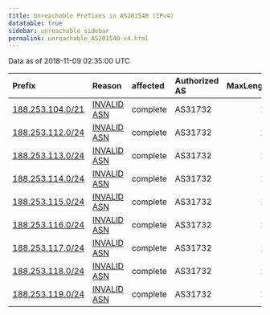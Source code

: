 ```yaml
---
title: Unreachable Prefixes in AS201540 (IPv4)
datatable: true
sidebar: unreachable_sidebar
permalink: unreachable_AS201540-v4.html
---
```


Data as of 2018-11-09 02:35:00 UTC


<div class="datatable-begin"></div>

| Prefix                                                     | Reason                                                                                                   | affected   | Authorized AS   |   MaxLength | Anchor                                         |   unreachable /24s |
|:-----------------------------------------------------------|:---------------------------------------------------------------------------------------------------------|:-----------|:----------------|------------:|:-----------------------------------------------|-------------------:|
| [188.253.104.0/21](https://stat.ripe.net/188.253.104.0/21) | [INVALID ASN](https://rpki-validator.ripe.net/announcement-preview?asn=AS201540&prefix=188.253.104.0/21) | complete   | AS31732         |          19 | [RIPE](unreachable_RIPE_NCC_RPKI_Root-v4.html) |                  8 |
| [188.253.112.0/24](https://stat.ripe.net/188.253.112.0/24) | [INVALID ASN](https://rpki-validator.ripe.net/announcement-preview?asn=AS201540&prefix=188.253.112.0/24) | complete   | AS31732         |          19 | [RIPE](unreachable_RIPE_NCC_RPKI_Root-v4.html) |                  1 |
| [188.253.113.0/24](https://stat.ripe.net/188.253.113.0/24) | [INVALID ASN](https://rpki-validator.ripe.net/announcement-preview?asn=AS201540&prefix=188.253.113.0/24) | complete   | AS31732         |          19 | [RIPE](unreachable_RIPE_NCC_RPKI_Root-v4.html) |                  1 |
| [188.253.114.0/24](https://stat.ripe.net/188.253.114.0/24) | [INVALID ASN](https://rpki-validator.ripe.net/announcement-preview?asn=AS201540&prefix=188.253.114.0/24) | complete   | AS31732         |          19 | [RIPE](unreachable_RIPE_NCC_RPKI_Root-v4.html) |                  1 |
| [188.253.115.0/24](https://stat.ripe.net/188.253.115.0/24) | [INVALID ASN](https://rpki-validator.ripe.net/announcement-preview?asn=AS201540&prefix=188.253.115.0/24) | complete   | AS31732         |          19 | [RIPE](unreachable_RIPE_NCC_RPKI_Root-v4.html) |                  1 |
| [188.253.116.0/24](https://stat.ripe.net/188.253.116.0/24) | [INVALID ASN](https://rpki-validator.ripe.net/announcement-preview?asn=AS201540&prefix=188.253.116.0/24) | complete   | AS31732         |          19 | [RIPE](unreachable_RIPE_NCC_RPKI_Root-v4.html) |                  1 |
| [188.253.117.0/24](https://stat.ripe.net/188.253.117.0/24) | [INVALID ASN](https://rpki-validator.ripe.net/announcement-preview?asn=AS201540&prefix=188.253.117.0/24) | complete   | AS31732         |          19 | [RIPE](unreachable_RIPE_NCC_RPKI_Root-v4.html) |                  1 |
| [188.253.118.0/24](https://stat.ripe.net/188.253.118.0/24) | [INVALID ASN](https://rpki-validator.ripe.net/announcement-preview?asn=AS201540&prefix=188.253.118.0/24) | complete   | AS31732         |          19 | [RIPE](unreachable_RIPE_NCC_RPKI_Root-v4.html) |                  1 |
| [188.253.119.0/24](https://stat.ripe.net/188.253.119.0/24) | [INVALID ASN](https://rpki-validator.ripe.net/announcement-preview?asn=AS201540&prefix=188.253.119.0/24) | complete   | AS31732         |          19 | [RIPE](unreachable_RIPE_NCC_RPKI_Root-v4.html) |                  1 |

<div class="datatable-end"></div>